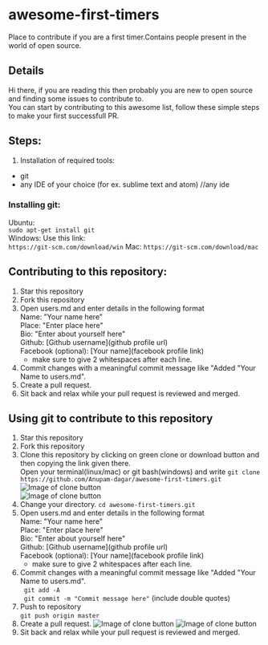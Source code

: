 # awesome-first-timers
Place to contribute if you are a first timer.Contains people present in the world of open source.

## Details
Hi there, if you are reading this then probably you are new to open source and finding some issues to contribute to.  
You can start by contributing to this awesome list, follow these simple steps to make your first successfull PR.  

## Steps:
1. Installation of required tools:
* git
* any IDE of your choice (for ex. sublime text and atom)
//any ide
### Installing git:
Ubuntu:  
```sudo apt-get install git```  
Windows: 
Use this link:  
```https://git-scm.com/download/win```
Mac:
```https://git-scm.com/download/mac```  

## Contributing to this repository:
1. Star this repository
2. Fork this repository
3. Open users.md and enter details in the following format  
   Name: "Your name here"  
   Place: "Enter place here"  
   Bio: "Enter about yourself here"  
   Github: [Github username](github profile url)  
   Facebook (optional): [Your name](facebook profile link)  
   * make sure to give 2 whitespaces after each line.  
4. Commit changes with a meaningful commit message like "Added "Your Name to users.md".     
5. Create a pull request.
6. Sit back and relax while your pull request is reviewed and merged.

## Using git to contribute to this repository  
1. Star this repository
2. Fork this repository
3. Clone this repository by clicking on green clone or download button and then copying the link given there.  
   Open your terminal(linux/mac) or git bash(windows) and write ```git clone https://github.com/Anupam-dagar/awesome-first-timers.git```  
![Image of clone button](https://raw.githubusercontent.com/Anupam-dagar/awesome-first-timers/master/img/clone.png)  
![Image of clone button](https://raw.githubusercontent.com/Anupam-dagar/awesome-first-timers/master/img/clonelink.png)
4. Change your directory.
   ```cd awesome-first-timers.git```  
3. Open users.md and enter details in the following format  
   Name: "Your name here"  
   Place: "Enter place here"  
   Bio: "Enter about yourself here"  
   Github: [Github username](github profile url)  
   Facebook (optional): [Your name](facebook profile link)  
   * make sure to give 2 whitespaces after each line.  
4. Commit changes with a meaningful commit message like "Added "Your Name to users.md".  
   ``` git add -A```  
   ``` git commit -m "Commit message here"``` (include double quotes)
5. Push to repository  
   ```git push origin master```
6. Create a pull request.
![Image of clone button](https://raw.githubusercontent.com/Anupam-dagar/awesome-first-timers/master/img/PR.png)
![Image of clone button](https://raw.githubusercontent.com/Anupam-dagar/awesome-first-timers/master/img/PRnew.png)
7. Sit back and relax while your pull request is reviewed and merged.

